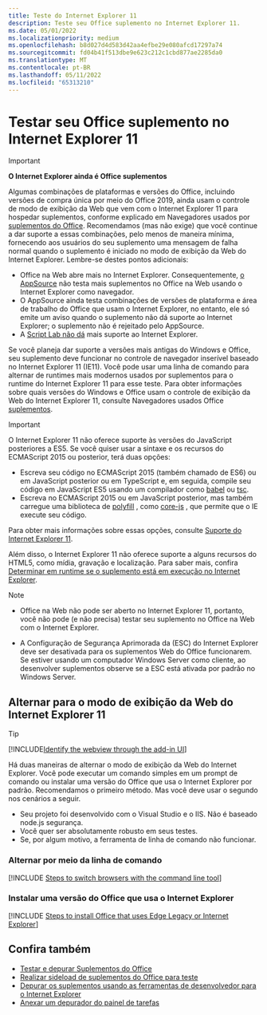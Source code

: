 ```yaml
---
title: Teste do Internet Explorer 11
description: Teste seu Office suplemento no Internet Explorer 11.
ms.date: 05/01/2022
ms.localizationpriority: medium
ms.openlocfilehash: b8d027d4d583d42aa4efbe29e080afcd17297a74
ms.sourcegitcommit: fd04b41f513dbe9e623c212c1cbd877ae2285da0
ms.translationtype: MT
ms.contentlocale: pt-BR
ms.lasthandoff: 05/11/2022
ms.locfileid: "65313210"
---
```

# <a name="test-your-office-add-in-on-internet-explorer-11"></a>Testar seu Office suplemento no Internet Explorer 11

> [!IMPORTANT]
> **O Internet Explorer ainda é Office suplementos**
>
> Algumas combinações de plataformas e versões do Office, incluindo versões de compra única por meio do Office 2019, ainda usam o controle de modo de exibição da Web que vem com o Internet Explorer 11 para hospedar suplementos, conforme explicado em Navegadores usados por [suplementos do Office](../concepts/browsers-used-by-office-web-add-ins.md). Recomendamos (mas não exige) que você continue a dar suporte a essas combinações, pelo menos de maneira mínima, fornecendo aos usuários do seu suplemento uma mensagem de falha normal quando o suplemento é iniciado no modo de exibição da Web do Internet Explorer. Lembre-se destes pontos adicionais:
>
> - Office na Web abre mais no Internet Explorer. Consequentemente, [o AppSource](/office/dev/store/submit-to-appsource-via-partner-center) não testa mais suplementos no Office na Web usando o Internet Explorer como navegador.
> - O AppSource ainda testa combinações de versões de plataforma e área de  trabalho do Office que usam o Internet Explorer, no entanto, ele só emite um aviso quando o suplemento não dá suporte ao Internet Explorer; o suplemento não é rejeitado pelo AppSource.
> - A [Script Lab não dá](../overview/explore-with-script-lab.md) mais suporte ao Internet Explorer.

Se você planeja dar suporte a versões mais antigas do Windows e Office, seu suplemento deve funcionar no controle de navegador inserível baseado no Internet Explorer 11 (IE11). Você pode usar uma linha de comando para alternar de runtimes mais modernos usados por suplementos para o runtime do Internet Explorer 11 para esse teste. Para obter informações sobre quais versões do Windows e Office usam o controle de exibição da Web do Internet Explorer 11, consulte Navegadores usados Office [suplementos](../concepts/browsers-used-by-office-web-add-ins.md).

> [!IMPORTANT]
> O Internet Explorer 11 não oferece suporte às versões do JavaScript posteriores a ES5. Se você quiser usar a sintaxe e os recursos do ECMAScript 2015 ou posterior, terá duas opções:
>
> - Escreva seu código no ECMAScript 2015 (também chamado de ES6) ou em JavaScript posterior ou em TypeScript e, em seguida, compile seu código em JavaScript ES5 usando um compilador como [babel](https://babeljs.io/) ou [tsc](https://www.typescriptlang.org/index.html).
> - Escreva no ECMAScript 2015 ou em JavaScript posterior, mas também carregue uma biblioteca de [polyfill](https://en.wikipedia.org/wiki/Polyfill_(programming)) , como [core-js](https://github.com/zloirock/core-js) , que permite que o IE execute seu código.
>
> Para obter mais informações sobre essas opções, consulte [Suporte do Internet Explorer 11](../develop/support-ie-11.md).
>
> Além disso, o Internet Explorer 11 não oferece suporte a alguns recursos do HTML5, como mídia, gravação e localização. Para saber mais, confira [Determinar em runtime se o suplemento está em execução no Internet Explorer](../develop/support-ie-11.md#determine-at-runtime-if-the-add-in-is-running-in-internet-explorer).

> [!NOTE]
> - Office na Web não pode ser aberto no Internet Explorer 11, portanto, você não pode (e não precisa) testar seu suplemento no Office na Web com o Internet Explorer.
>
> - A Configuração de Segurança Aprimorada da (ESC) do Internet Explorer deve ser desativada para os suplementos Web do Office funcionarem. Se estiver usando um computador Windows Server como cliente, ao desenvolver suplementos observe se a ESC está ativada por padrão no Windows Server.

## <a name="switch-to-the-internet-explorer-11-webview"></a>Alternar para o modo de exibição da Web do Internet Explorer 11

> [!TIP]
> [!INCLUDE[Identify the webview through the add-in UI](../includes/identify-webview-in-ui.md)]

Há duas maneiras de alternar o modo de exibição da Web do Internet Explorer. Você pode executar um comando simples em um prompt de comando ou instalar uma versão do Office que usa o Internet Explorer por padrão. Recomendamos o primeiro método. Mas você deve usar o segundo nos cenários a seguir.

- Seu projeto foi desenvolvido com o Visual Studio e o IIS. Não é baseado node.js segurança.
- Você quer ser absolutamente robusto em seus testes.
- Se, por algum motivo, a ferramenta de linha de comando não funcionar.

### <a name="switch-via-the-command-line"></a>Alternar por meio da linha de comando

[!INCLUDE [Steps to switch browsers with the command line tool](../includes/use-legacy-edge-or-ie.md)]

### <a name="install-a-version-of-office-that-uses-internet-explorer"></a>Instalar uma versão do Office que usa o Internet Explorer

[!INCLUDE [Steps to install Office that uses Edge Legacy or Internet Explorer](../includes/install-office-that-uses-legacy-edge-or-ie.md)]

## <a name="see-also"></a>Confira também

* [Testar e depurar Suplementos do Office](test-debug-office-add-ins.md)
* [Realizar sideload de suplementos do Office para teste](create-a-network-shared-folder-catalog-for-task-pane-and-content-add-ins.md)
* [Depurar os suplementos usando as ferramentas de desenvolvedor para o Internet Explorer](debug-add-ins-using-f12-tools-ie.md)
* [Anexar um depurador do painel de tarefas](attach-debugger-from-task-pane.md)
